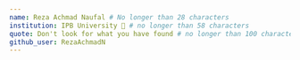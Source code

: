 ```yaml
---
name: Reza Achmad Naufal # No longer than 28 characters
institution: IPB University 🚩 # no longer than 58 characters
quote: Don't look for what you have found # no longer than 100 characters, avoid using quotes(") to guarantee the format remains the same.
github_user: RezaAchmadN
---
```

